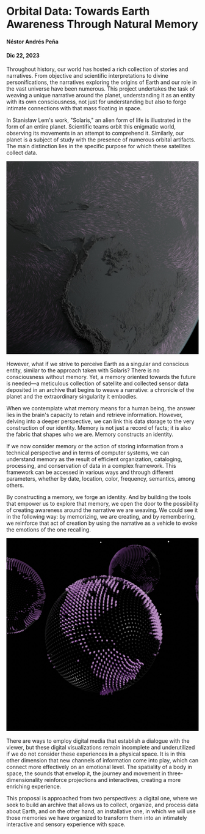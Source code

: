 # Orbital Data: Towards Earth Awareness Through Natural Memory

#### Néstor Andrés Peña
#### Dic 22, 2023

Throughout history, our world has hosted a rich collection of stories and narratives. From objective and scientific interpretations to divine personifications, the narratives exploring the origins of Earth and our role in the vast universe have been numerous. This project undertakes the task of weaving a unique narrative around the planet, understanding it as an entity with its own consciousness, not just for understanding but also to forge intimate connections with that mass floating in space.

In Stanisław Lem's work, "Solaris," an alien form of life is illustrated in the form of an entire planet. Scientific teams orbit this enigmatic world, observing its movements in an attempt to comprehend it. Similarly, our planet is a subject of study with the presence of numerous orbital artifacts. The main distinction lies in the specific purpose for which these satellites collect data.

![UI](/images/archihubnature/vientos.jpg)

However, what if we strive to perceive Earth as a singular and conscious entity, similar to the approach taken with Solaris? There is no consciousness without memory. Yet, a memory oriented towards the future is needed—a meticulous collection of satellite and collected sensor data deposited in an archive that begins to weave a narrative: a chronicle of the planet and the extraordinary singularity it embodies.

When we contemplate what memory means for a human being, the answer lies in the brain's capacity to retain and retrieve information. However, delving into a deeper perspective, we can link this data storage to the very construction of our identity. Memory is not just a record of facts; it is also the fabric that shapes who we are. Memory constructs an identity.

If we now consider memory or the action of storing information from a technical perspective and in terms of computer systems, we can understand memory as the result of efficient organization, cataloging, processing, and conservation of data in a complex framework. This framework can be accessed in various ways and through different parameters, whether by date, location, color, frequency, semantics, among others.

By constructing a memory, we forge an identity. And by building the tools that empower us to explore that memory, we open the door to the possibility of creating awareness around the narrative we are weaving. We could see it in the following way: by memorizing, we are creating, and by remembering, we reinforce that act of creation by using the narrative as a vehicle to evoke the emotions of the one recalling.

![UI](/images/archihubnature/disco.jpg)

There are ways to employ digital media that establish a dialogue with the viewer, but these digital visualizations remain incomplete and underutilized if we do not consider these experiences in a physical space. It is in this other dimension that new channels of information come into play, which can connect more effectively on an emotional level. The spatiality of a body in space, the sounds that envelop it, the journey and movement in three-dimensionality reinforce projections and interactives, creating a more enriching experience.

This proposal is approached from two perspectives: a digital one, where we seek to build an archive that allows us to collect, organize, and process data about Earth, and on the other hand, an installative one, in which we will use those memories we have organized to transform them into an intimately interactive and sensory experience with space.
